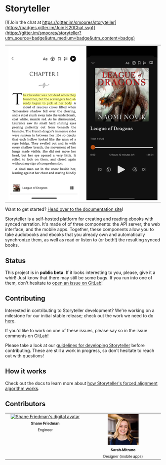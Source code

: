 # Storyteller

[![Join the chat at https://gitter.im/smoores/storyteller](https://badges.gitter.im/Join%20Chat.svg)](https://gitter.im/smoores/storyteller?utm_source=badge&utm_medium=badge&utm_content=badge)

<table>
  <tbody>
    <tr>
      <td align="center" width="14.28%">
        <img height="500" src="docs/static/img/league-of-dragons-text.png" />
      </td>
      <td align="center" width="14.28%">
        <img height="500" src="docs/static/img/league-of-dragons-audio.png" />
      </td>
    </tr>
  </tbody>
</table>

Want to get started?
[Head over to the documentation site](https://smoores.gitlab.io/storyteller/)!

Storyteller is a self-hosted platform for creating and reading ebooks with
synced narration. It's made of of three components: the API server, the web
interface, and the mobile apps. Together, these components allow you to take
audiobooks and ebooks that you already own and automatically synchronize them,
as well as read or listen to (or both!) the resulting synced books.

## Status

This project is in **public beta**. If it looks interesting to you, please, give
it a whirl! Just know that there may still be some bugs. If you run into one of
them, don't hesitate to
[open an issue on GitLab](https://gitlab.com/smoores/storyteller/-/issues/)!

## Contributing

Interested in contributing to Storyteller development? We're working on a
milestone for our initial stable release; check out the work we need to do
[here](https://gitlab.com/smoores/storyteller/-/milestones/2#tab-issues).

If you'd like to work on one of these issues, please say so in the issue
comments on GitLab!

Please take a look at our
[guidelines for developing Storyteller](https://smoores.gitlab.io/storyteller/docs/category/development)
before contributing. These are still a work in progress, so don't hesitate to
reach out with questions!

## How it works

Check out the docs to learn more about
[how Storyteller's forced alignment algorithm works](https://smoores.gitlab.io/storyteller/docs/how-it-works/the-algorithm).

## Contributors

<table>
  <tbody>
    <tr>
      <td align="center" valign="top" width="14.28%"><a href="https://gitlab.com/smoores"><img src="https://gitlab.com/uploads/-/system/user/avatar/2464265/avatar.png?width=192" width="100" height="100" alt="Shane Friedman's digital avatar"/><br /><sub><b>Shane Friedman</b></sub></a><br /><sub>Engineer</sub></td>
      <td align="center" valign="top" width="14.28%"><a href="https://www.sarahmitrano.com/"><img src="readme-assets/sarah-headshot.png" width="100" height="100" alt="Sarah Mitrano's headshot"/><br /><sub><b>Sarah Mitrano</b></sub></a><br /><sub>Designer (mobile apps)</sub></td>
    </tr>
  </tbody>
</table>
